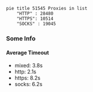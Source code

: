 
```mermaid
pie title 51545 Proxies in list
    "HTTP" : 28480
    "HTTPS": 10514
    "SOCKS" : 19045
```

### Some Info
#### Average Timeout

- mixed: 3.8s
- http: 2.1s
- https: 8.2s
- socks: 6.2s